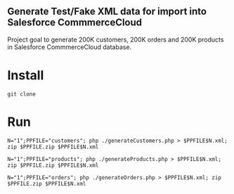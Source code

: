 ## Generate Test/Fake XML data for import into Salesforce CommmerceCloud
Project goal to generate 200K customers, 200K orders and 200K products in 
Salesforce CommmerceCloud database.


# Install
`git clone`

# Run
`N="1";PPFILE="customers"; php ./generateCustomers.php > $PPFILE$N.xml; zip $PPFILE.zip $PPFILE$N.xml`

`N="1";PPFILE="products"; php ./generateProducts.php > $PPFILE$N.xml; zip $PPFILE.zip $PPFILE$N.xml`

`N="1";PPFILE="orders"; php ./generateOrders.php > $PPFILE$N.xml; zip $PPFILE.zip $PPFILE$N.xml`
